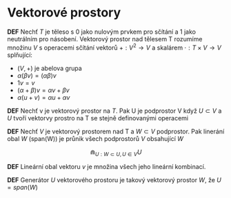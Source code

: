 # Vektorové prostory

**DEF** Nechť $T$ je těleso s 0 jako nulovým prvkem pro sčítání a 1 jako neutrálním pro násobení. Vektorový prostor nad tělesem T rozumíme množinu $V$ s operacemi sčítání vektorů $+: V^2 \rightarrow V$ a skalárem $\cdot : T \times V \rightarrow V$ splňující:

* $(V, +)$ je abelova grupa
* $\alpha (\beta v) = (\alpha \beta) v$
* $1v = v$
* $(\alpha + \beta)v = \alpha v + \beta v$
* $\alpha (u+v) = \alpha u + \alpha v$ 


**DEF** Nechť v je vektorový prostor na $T$. Pak U je podprostor V když $U \subset V$ a $U$ tvoří vektorvy prostro na T se stejně definovanými operacemi


**DEF** Nechť $V$ je vektorový prostorem nad T a $W \subset V$ podprostor. Pak linerání obal $W$ (span(W)) je průnik všech podprostorů $V$ obsahující $W$

$$\Cap_{U: W \subset U, U \in V} U$$

**DEF** Lineární obal vektoru $v$ je množina všech jeho lineární kombinací.

**DEF** Generátor $U$ vektorového prostoru je takový vektorový prostor $W$, že $U = span(W)$ 



